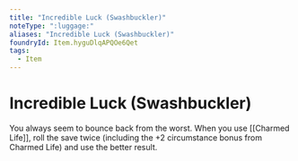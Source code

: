 ```yaml
---
title: "Incredible Luck (Swashbuckler)"
noteType: ":luggage:"
aliases: "Incredible Luck (Swashbuckler)"
foundryId: Item.hyguDlqAPQOe6Qet
tags:
  - Item
---
```


# Incredible Luck (Swashbuckler)

You always seem to bounce back from the worst. When you use [[Charmed Life]], roll the save twice (including the +2 circumstance bonus from Charmed Life) and use the better result.

